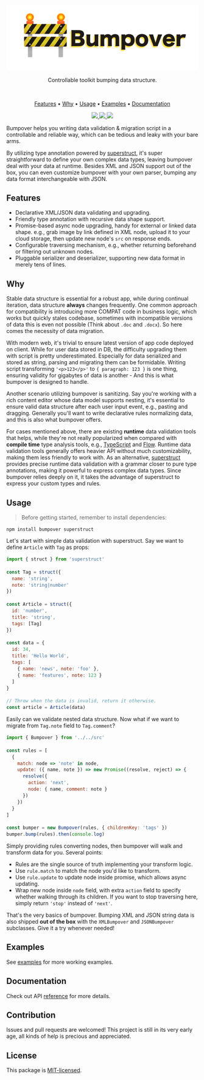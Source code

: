<p align="center">
  <a href="#"><img src="./docs/images/banner.png" /></a>
</p>

<p align="center">
  Controllable toolkit bumping data structure.
</p>

<br/>

<p align="center">
  <a href="#features">Features</a> •
  <a href="#why">Why</a> •
  <a href="#usage">Usage</a> •
  <a href="#examples">Examples</a> •
  <a href="#documentation">Documentation</a>
</p>

<p align="center">
  <a href="https://travis-ci.org/doodlewind/bumpover">
    <img src="https://travis-ci.org/doodlewind/bumpover.svg?branch=master">
  </a>
  <a href="./package.json">
    <img src="https://img.shields.io/npm/v/bumpover.svg?maxAge=300&label=version&colorB=007ec6&maxAge=300">
  </a>
  <a href="./LICENSE">
    <img src="https://img.shields.io/npm/l/bumpover.svg?maxAge=300">
  </a>
</p>

Bumpover helps you writing data validation & migration script in a controllable and reliable way, which can be tedious and leaky with your bare arms.

By utilizing type annotation powered by [superstruct](https://github.com/ianstormtaylor/superstruct), it's super straightforward to define your own complex data types, leaving bumpover deal with your data at runtime. Besides XML and JSON support out of the box, you can even customize bumpover with your own parser, bumping any data format interchangeable with JSON.


## Features

* Declarative XML/JSON data validating and upgrading.
* Friendly type annotation with recursive data shape support.
* Promise-based async node upgrading, handy for external or linked data shape. e.g., grab image by link defined in XML node, upload it to your cloud storage, then update new node's `src` on response ends.
* Configurable traversing mechanism, e.g., whether returning beforehand or filtering out unknown nodes.
* Pluggable serializer and deserializer, supporting new data format in merely tens of lines.


## Why

Stable data structure is essential for a robust app, while during continual iteration, data structure **always** changes frequently. One common approach for compatibility is introducing more COMPAT code in business logic, which works but quickly stales codebase, sometimes with incompatible versions of data this is even not possible (Think about `.doc` and `.docx`). So here comes the necessity of data migration.

With modern web, it's trivial to ensure latest version of app code deployed on client. While for user data stored in DB, the difficulty upgrading them with script is pretty underestimated. Especially for data serialized and stored as string, parsing and migrating them can be formidable. Writing script transforming `'<p>123</p>'` to `{ paragraph: 123 }` is one thing, ensuring validity for gigabytes of data is another - And this is what bumpover is designed to handle.

Another scenario utilizing bumpover is sanitizing. Say you're working with a rich content editor whose data model supports nesting, it's essential to ensure valid data structure after each user input event, e.g., pasting and dragging. Generally you'll want to write declarative rules normalizing data, and this is also what bumpover offers.

For cases mentioned above, there are existing **runtime** data validation tools that helps, while they're not really popularized when compared with **compile time** type analysis tools, e.g., [TypeScript](https://www.typescriptlang.org/docs/handbook/basic-types.html) and [Flow](https://flow.org/en/docs/types/). Runtime data validation tools generally offers heavier API without much customizability, making them less friendly to work with. As an alternative, [superstruct](https://github.com/ianstormtaylor/superstruct) provides precise runtime data validation with a grammar closer to pure type annotations, making it powerful to express complex data types. Since bumpover relies deeply on it, it takes the advantage of superstruct to express your custom types and rules.


## Usage

> Before getting started, remember to install dependencies:

```
npm install bumpover superstruct
```

Let's start with simple data validation with superstruct. Say we want to define `Article` with `Tag` as props:

``` js
import { struct } from 'superstruct'

const Tag = struct({
  name: 'string',
  note: 'string|number'
})

const Article = struct({
  id: 'number',
  title: 'string',
  tags: [Tag]
})

const data = {
  id: 34,
  title: 'Hello World',
  tags: [
    { name: 'news', note: 'foo' },
    { name: 'features', note: 123 }
  ]
}

// Throw when the data is invalid, return it otherwise.
const article = Article(data)
```

Easily can we validate nested data structure. Now what if we want to migrate from `Tag.note` field to `Tag.comment`?

``` js
import { Bumpover } from '../../src'

const rules = [
  {
    match: node => 'note' in node,
    update: ({ name, note }) => new Promise((resolve, reject) => {
      resolve({
        action: 'next',
        node: { name, comment: note }
      })
    })
  }
]

const bumper = new Bumpover(rules, { childrenKey: 'tags' })
bumper.bump(rules).then(console.log)
```

Simply providing rules converting nodes, then bumpover will walk and transform data for you. Several points:

* Rules are the single source of truth implementing your transform logic.
* Use `rule.match` to match the node you'd like to transform.
* Use `rule.update` to update node inside promise, which allows async updating. 
* Wrap new node inside `node` field, with extra `action` field to specify whether walking through its children. If you want to stop traversing here, simply return `'stop'` instead of `'next'`.

That's the very basics of bumpover. Bumping XML and JSON string data is also shipped **out of the box** with the `XMLBumpover` and `JSONBumpover` subclasses. Give it a try whenever needed!


## Examples

See [examples](./examples) for more working examples.


## Documentation

Check out API [reference](./docs/reference.md) for more details.


## Contribution

Issues and pull requests are welcomed! This project is still in its very early age, all kinds of help is precious and appreciated.


## License

This package is [MIT-licensed](./LICENSE).
